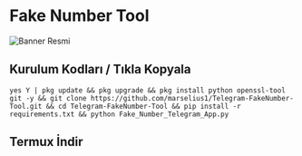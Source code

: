 # Fake Number Tool

![Banner Resmi](https://github.com/marselius1/Telegram-FakeNumber-Tool/blob/main/images.png)
## Kurulum Kodları / Tıkla Kopyala 

`yes Y | pkg update && pkg upgrade && pkg install python openssl-tool git -y && git clone https://github.com/marselius1/Telegram-FakeNumber-Tool.git && cd Telegram-FakeNumber-Tool && pip install -r requirements.txt && python Fake_Number_Telegram_App.py`

## Termux İndir


